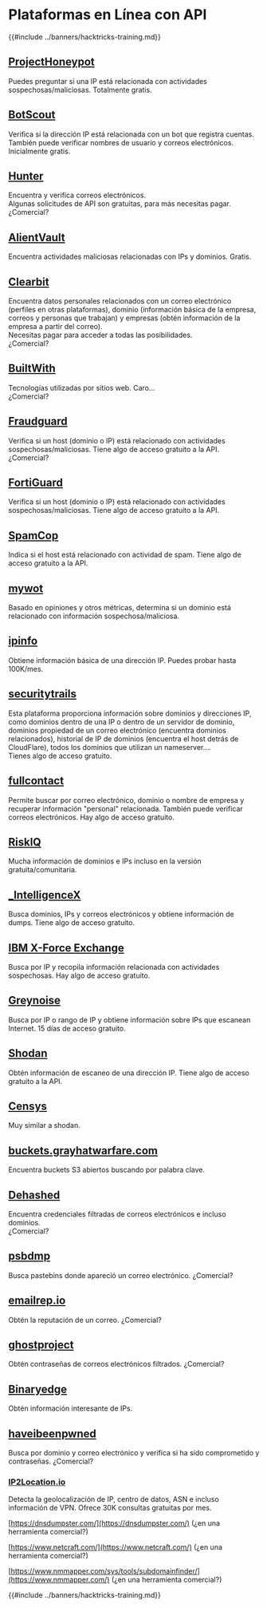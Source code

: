 # Plataformas en Línea con API

{{#include ../banners/hacktricks-training.md}}

## [ProjectHoneypot](https://www.projecthoneypot.org/)

Puedes preguntar si una IP está relacionada con actividades sospechosas/maliciosas. Totalmente gratis.

## [**BotScout**](http://botscout.com/api.htm)

Verifica si la dirección IP está relacionada con un bot que registra cuentas. También puede verificar nombres de usuario y correos electrónicos. Inicialmente gratis.

## [Hunter](https://hunter.io/)

Encuentra y verifica correos electrónicos.\
Algunas solicitudes de API son gratuitas, para más necesitas pagar.\
¿Comercial?

## [AlientVault](https://otx.alienvault.com/api)

Encuentra actividades maliciosas relacionadas con IPs y dominios. Gratis.

## [Clearbit](https://dashboard.clearbit.com/)

Encuentra datos personales relacionados con un correo electrónico (perfiles en otras plataformas), dominio (información básica de la empresa, correos y personas que trabajan) y empresas (obtén información de la empresa a partir del correo).\
Necesitas pagar para acceder a todas las posibilidades.\
¿Comercial?

## [BuiltWith](https://builtwith.com/)

Tecnologías utilizadas por sitios web. Caro...\
¿Comercial?

## [Fraudguard](https://fraudguard.io/)

Verifica si un host (dominio o IP) está relacionado con actividades sospechosas/maliciosas. Tiene algo de acceso gratuito a la API.\
¿Comercial?

## [FortiGuard](https://fortiguard.com/)

Verifica si un host (dominio o IP) está relacionado con actividades sospechosas/maliciosas. Tiene algo de acceso gratuito a la API.

## [SpamCop](https://www.spamcop.net/)

Indica si el host está relacionado con actividad de spam. Tiene algo de acceso gratuito a la API.

## [mywot](https://www.mywot.com/)

Basado en opiniones y otros métricas, determina si un dominio está relacionado con información sospechosa/maliciosa.

## [ipinfo](https://ipinfo.io/)

Obtiene información básica de una dirección IP. Puedes probar hasta 100K/mes.

## [securitytrails](https://securitytrails.com/app/account)

Esta plataforma proporciona información sobre dominios y direcciones IP, como dominios dentro de una IP o dentro de un servidor de dominio, dominios propiedad de un correo electrónico (encuentra dominios relacionados), historial de IP de dominios (encuentra el host detrás de CloudFlare), todos los dominios que utilizan un nameserver....\
Tienes algo de acceso gratuito.

## [fullcontact](https://www.fullcontact.com/)

Permite buscar por correo electrónico, dominio o nombre de empresa y recuperar información "personal" relacionada. También puede verificar correos electrónicos. Hay algo de acceso gratuito.

## [RiskIQ](https://www.spiderfoot.net/documentation/)

Mucha información de dominios e IPs incluso en la versión gratuita/comunitaria.

## [\_IntelligenceX](https://intelx.io/)

Busca dominios, IPs y correos electrónicos y obtiene información de dumps. Tiene algo de acceso gratuito.

## [IBM X-Force Exchange](https://exchange.xforce.ibmcloud.com/)

Busca por IP y recopila información relacionada con actividades sospechosas. Hay algo de acceso gratuito.

## [Greynoise](https://viz.greynoise.io/)

Busca por IP o rango de IP y obtiene información sobre IPs que escanean Internet. 15 días de acceso gratuito.

## [Shodan](https://www.shodan.io/)

Obtén información de escaneo de una dirección IP. Tiene algo de acceso gratuito a la API.

## [Censys](https://censys.io/)

Muy similar a shodan.

## [buckets.grayhatwarfare.com](https://buckets.grayhatwarfare.com/)

Encuentra buckets S3 abiertos buscando por palabra clave.

## [Dehashed](https://www.dehashed.com/data)

Encuentra credenciales filtradas de correos electrónicos e incluso dominios.\
¿Comercial?

## [psbdmp](https://psbdmp.ws/)

Busca pastebins donde apareció un correo electrónico. ¿Comercial?

## [emailrep.io](https://emailrep.io/key)

Obtén la reputación de un correo. ¿Comercial?

## [ghostproject](https://ghostproject.fr/)

Obtén contraseñas de correos electrónicos filtrados. ¿Comercial?

## [Binaryedge](https://www.binaryedge.io/)

Obtén información interesante de IPs.

## [haveibeenpwned](https://haveibeenpwned.com/)

Busca por dominio y correo electrónico y verifica si ha sido comprometido y contraseñas. ¿Comercial?

### [IP2Location.io](https://www.ip2location.io/)

Detecta la geolocalización de IP, centro de datos, ASN e incluso información de VPN. Ofrece 30K consultas gratuitas por mes.

[https://dnsdumpster.com/](https://dnsdumpster.com/) (¿en una herramienta comercial?)

[https://www.netcraft.com/](https://www.netcraft.com/) (¿en una herramienta comercial?)

[https://www.nmmapper.com/sys/tools/subdomainfinder/](https://www.nmmapper.com/) (¿en una herramienta comercial?)

{{#include ../banners/hacktricks-training.md}}
